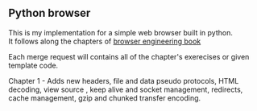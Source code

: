 ## Python browser

This is my implementation for a simple web browser built in python.<br>
It follows along the chapters of [browser engineering book](https://browser.engineering/index.html)

Each merge request will contains all of the chapter's exerecises or given template code.


Chapter 1 - Adds new headers, file and data pseudo protocols, HTML decoding, view source , keep alive and socket management, redirects, cache management, gzip and chunked transfer encoding.